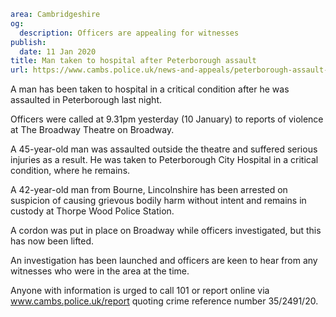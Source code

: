 ```yaml
area: Cambridgeshire
og:
  description: Officers are appealing for witnesses
publish:
  date: 11 Jan 2020
title: Man taken to hospital after Peterborough assault
url: https://www.cambs.police.uk/news-and-appeals/peterborough-assault-witness-appeal
```

A man has been taken to hospital in a critical condition after he was assaulted in Peterborough last night.

Officers were called at 9.31pm yesterday (10 January) to reports of violence at The Broadway Theatre on Broadway.

A 45-year-old man was assaulted outside the theatre and suffered serious injuries as a result. He was taken to Peterborough City Hospital in a critical condition, where he remains.

A 42-year-old man from Bourne, Lincolnshire has been arrested on suspicion of causing grievous bodily harm without intent and remains in custody at Thorpe Wood Police Station.

A cordon was put in place on Broadway while officers investigated, but this has now been lifted.

An investigation has been launched and officers are keen to hear from any witnesses who were in the area at the time.

Anyone with information is urged to call 101 or report online via www.cambs.police.uk/report quoting crime reference number 35/2491/20.
